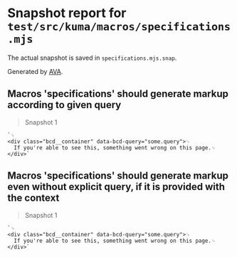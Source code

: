 # Snapshot report for `test/src/kuma/macros/specifications.mjs`

The actual snapshot is saved in `specifications.mjs.snap`.

Generated by [AVA](https://avajs.dev).

## Macros 'specifications' should generate markup according to given query

> Snapshot 1

    `␊
    <div class="bcd__container" data-bcd-query="some.query">␊
      If you're able to see this, something went wrong on this page.␊
    </div>`

## Macros 'specifications' should generate markup even without explicit query, if it is provided with the context

> Snapshot 1

    `␊
    <div class="bcd__container" data-bcd-query="some.query">␊
      If you're able to see this, something went wrong on this page.␊
    </div>`

